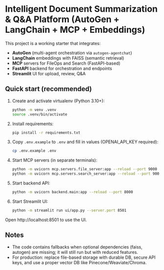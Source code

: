 # Intelligent Document Summarization & Q&A Platform (AutoGen + LangChain + MCP + Embeddings)

This project is a working starter that integrates:
- **AutoGen** (multi-agent orchestration via `autogen-agentchat`)
- **LangChain** embeddings with FAISS (semantic retrieval)
- **MCP** servers for FileOps and Search (FastAPI-based)
- **FastAPI** backend for orchestration and endpoints
- **Streamlit** UI for upload, review, Q&A

## Quick start (recommended)
1. Create and activate virtualenv (Python 3.10+):
   ```bash
   python -m venv .venv
   source .venv/bin/activate
   ```

2. Install requirements:
   ```bash
   pip install -r requirements.txt
   ```

3. Copy `.env.example` to `.env` and fill in values (OPENAI_API_KEY required):
   ```bash
   cp .env.example .env
   ```

4. Start MCP servers (in separate terminals):
   ```bash
   python -m uvicorn mcp.servers.file_server:app --reload --port 9000
   python -m uvicorn mcp.servers.search_server:app --reload --port 9001
   ```

5. Start backend API:
   ```bash
   python -m uvicorn backend.main:app --reload --port 8000
   ```

6. Start Streamlit UI:
   ```bash
   python -m streamlit run ui/app.py --server.port 8501
   ```

Open http://localhost:8501 to use the UI.

## Notes
- The code contains fallbacks when optional dependencies (faiss, autogen) are missing; it will still run but with reduced features.
- For production: replace file-based storage with durable DB, secure API keys, and use a proper vector DB like Pinecone/Weaviate/Chroma.

